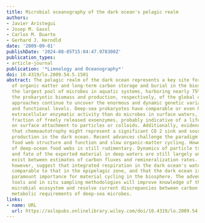 ```yaml
---
title: Microbial oceanography of the dark ocean's pelagic realm
authors:
- Javier Arístegui
- Josep M. Gasol
- Carlos M. Duarte
- Gerhard J. Herndld
date: '2009-09-01'
publishDate: '2024-08-05T15:04:47.978300Z'
publication_types:
- article-journal
publication: '*Limnology and Oceanography*'
doi: 10.4319/lo.2009.54.5.1501
abstract: The pelagic realm of the dark ocean represents a key site for remineralization
  of organic matter and long‐term carbon storage and burial in the biosphere. It contains
  the largest pool of microbes in aquatic systems, harboring nearly 75% and 50% of
  the prokaryotic biomass and production, respectively, of the global ocean. Genomic
  approaches continue to uncover the enormous and dynamic genetic variability at phylogenetic
  and functional levels. Deep‐sea prokaryotes have comparable or even higher cell‐specific
  extracellular enzymatic activity than do microbes in surface waters, with a high
  fraction of freely released exoenzymes, probably indicative of a life mode reliant
  on surface attachment to particles or colloids. Additionally, evidence increases
  that chemoautotrophy might represent a significant CO 2 sink and source of primary
  production in the dark ocean. Recent advances challenge the paradigm of stable microbial
  food web structure and function and slow organic‐matter cycling. However, knowledge
  of deep‐ocean food webs is still rudimentary. Dynamics of particle transformation
  and fate of the exported material in deep waters are still largely unknown. Discrepancies
  exist between estimates of carbon fluxes and remineralization rates. Recent assessments,
  however, suggest that integrated respiration in the dark ocean's water column is
  comparable to that in the epipelagic zone, and that the dark ocean is a site of
  paramount importance for material cycling in the biosphere. The advent of new molecular
  tools and in situ sampling methodologies will improve knowledge of the dark ocean's
  microbial ecosystem and resolve current discrepancies between carbon sources and
  metabolic requirements of deep‐sea microbes.
links:
- name: URL
  url: https://aslopubs.onlinelibrary.wiley.com/doi/10.4319/lo.2009.54.5.1501
---
```

